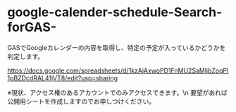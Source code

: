 # google-calender-schedule-Search-forGAS-
GASでGoogleカレンダーの内容を取得し、特定の予定が入っているかどうかを判定します。

https://docs.google.com/spreadsheets/d/1kzAjAxwoPD1FnMU2SaMljbZoqPl1pBZDcdRAL41jVT8/edit?usp=sharing

※現状、アクセス権のあるアカウントでのみアクセスできます。\n
要望があれば公開用シートを作成しますのでお申しつけください。
